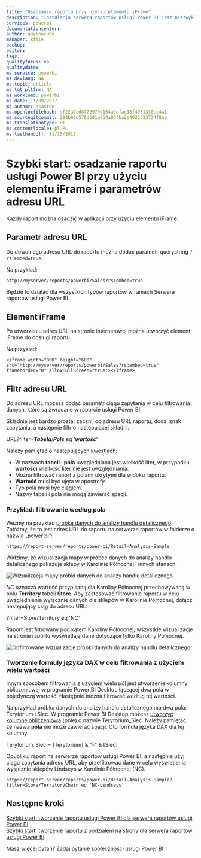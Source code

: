```yaml
---
title: "Osadzanie raportu przy użyciu elementu iFrame"
description: "Instalacja serwera raportów usługi Power BI jest niezwykle szybka. Uwzględniając pobieranie, instalowanie i konfigurowanie, jego uruchomienie powinno zająć zaledwie kilka minut."
services: powerbi
documentationcenter: 
author: guyinacube
manager: kfile
backup: 
editor: 
tags: 
qualityfocus: no
qualitydate: 
ms.service: powerbi
ms.devlang: NA
ms.topic: article
ms.tgt_pltfrm: NA
ms.workload: powerbi
ms.date: 11/09/2017
ms.author: asaxton
ms.openlocfilehash: df22a7ed0772979d164a9afae18f4931310ec4a1
ms.sourcegitcommit: 284b09d579d601e754a05fba2a4025723724f8eb
ms.translationtype: HT
ms.contentlocale: pl-PL
ms.lasthandoff: 11/15/2017
---
```

# <a name="quickstart-embed-a-power-bi-report-using-an-iframe-and-url-parameters"></a>Szybki start: osadzanie raportu usługi Power BI przy użyciu elementu iFrame i parametrów adresu URL

Każdy raport można osadzić w aplikacji przy użyciu elementu iFrame. 

## <a name="url-parameter"></a>Parametr adresu URL

Do dowolnego adresu URL do raportu można dodać parametr querystring `?rs:Embed=true`.

Na przykład:

```
http://myserver/reports/powerbi/Sales?rs:embed=true
```

Będzie to działać dla wszystkich typów raportów w ramach Serwera raportów usługi Power BI.

## <a name="iframe"></a>Element iFrame

Po utworzeniu adres URL na stronie internetowej można utworzyć element iFrame do obsługi raportu.

Na przykład:

```
<iframe width="800" height="600" src="http://myserver/reports/powerbi/Sales?rs:embed=true" frameborder="0" allowFullScreen="true"></iframe>
```

## <a name="url-filter"></a>Filtr adresu URL

Do adresu URL możesz dodać parametr ciągu zapytania w celu filtrowania danych, które są zwracane w raporcie usługi Power BI.

Składnia jest bardzo prosta: zacznij od adresu URL raportu, dodaj znak zapytania, a następnie filtr o następującej składni.

URL?filter=***Tabela***/***Pole*** eq '***wartość***'

Należy pamiętać o następujących kwestiach:

- W nazwach **tabeli** i **pola** uwzględniana jest wielkość liter, w przypadku **wartości** wielkość liter nie jest uwzględniania.
- Można filtrować raport z polami ukrytymi dla widoku raportu.
- **Wartość** musi być ujęta w apostrofy.
- Typ pola musi być ciągiem.
- Nazwy tabeli i pola nie mogą zawierać spacji.

###  <a name="example-filter-on-a-field"></a>Przykład: filtrowanie według pola

Weźmy na przykład [próbkę danych do analizy handlu detalicznego](../sample-datasets.md). Załóżmy, że to jest adres URL do raportu na serwerze raportów w folderze o nazwie „power bi”:

```
https://report-server/reports/power-bi/Retail-Analysis-Sample
```

Widzimy, że wizualizacja mapy w próbce danych do analizy handlu detalicznego pokazuje sklepy w Karolinie Północnej i innych stanach.

![Wizualizacja mapy próbki danych do analizy handlu detalicznego](media/quickstart-embed/report-server-retail-analysis-sample-map.png)

*NC* oznacza wartość przypisaną dla Karoliny Północnej przechowywaną w polu **Territory** tabeli **Store**. Aby zastosować filtrowanie raportu w celu uwzględnienia wyłącznie danych dla sklepów w Karolinie Północnej, dołącz następujący ciąg do adresu URL:

?filter=Store/Territory eq 'NC'

Raport jest filtrowany pod kątem Karoliny Północnej; wszystkie wizualizacje na stronie raportu wyświetlają dane dotyczące tylko Karoliny Północnej.

![Odfiltrowane wizualizacje próbki danych do analizy handlu detalicznego](media/quickstart-embed/report-server-retail-analysis-sample-filtered-map.png)

### <a name="create-a-dax-formula-to-filter-on-multiple-values"></a>Tworzenie formuły języka DAX w celu filtrowania z użyciem wielu wartości

Innym sposobem filtrowania z użyciem wielu pól jest utworzenie kolumny obliczeniowej w programie Power BI Desktop łączącej dwa pola w pojedynczą wartość. Następnie można filtrować według tej wartości.

Na przykład próbka danych do analizy handlu detalicznego ma dwa pola: Terytorium i Sieć. W programie Power BI Desktop możesz [utworzyć kolumnę obliczeniową](../desktop-tutorial-create-calculated-columns.md) (pole) o nazwie Terytorium_Sieć. Należy pamiętać, że nazwa **pola** nie może zawierać spacji. Oto formuła języka DAX dla tej kolumny.

Terytorium_Sieć = [Terytorium] & "-" & [Sieć]

Opublikuj raport na serwerze raportów usługi Power BI, a następnie użyj ciągu zapytania adresu URL, aby przefiltrować dane w celu wyświetlenia wyłącznie sklepów Lindseys w Karolinie Północnej (NC).

```
https://report-server/reports/power-bi/Retail-Analysis-Sample?filter=Store/TerritoryChain eq 'NC-Lindseys'

```

## <a name="next-steps"></a>Następne kroki

[Szybki start: tworzenie raportu usługi Power BI dla serwera raportów usługi Power BI](quickstart-create-powerbi-report.md)  
[Szybki start: tworzenie raportu z podziałem na strony dla serwera raportów usługi Power BI](quickstart-create-paginated-report.md)  

Masz więcej pytań? [Zadaj pytanie społeczności usługi Power BI](https://community.powerbi.com/)